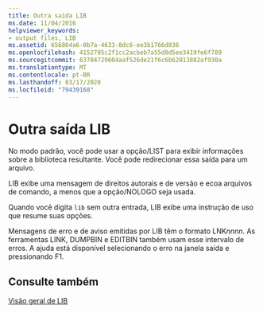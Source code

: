 ```yaml
---
title: Outra saída LIB
ms.date: 11/04/2016
helpviewer_keywords:
- output files, LIB
ms.assetid: 656864a6-0b7a-4633-8dc6-ee3b1766d836
ms.openlocfilehash: 4152795c2f1cc2acbeb7a55d0d5ee3419fe6f789
ms.sourcegitcommit: 63784729604aaf526de21f6c6b62813882af930a
ms.translationtype: MT
ms.contentlocale: pt-BR
ms.lasthandoff: 03/17/2020
ms.locfileid: "79439168"
---
```

# <a name="other-lib-output"></a>Outra saída LIB

No modo padrão, você pode usar a opção/LIST para exibir informações sobre a biblioteca resultante. Você pode redirecionar essa saída para um arquivo.

LIB exibe uma mensagem de direitos autorais e de versão e ecoa arquivos de comando, a menos que a opção/NOLOGO seja usada.

Quando você digita `lib` sem outra entrada, LIB exibe uma instrução de uso que resume suas opções.

Mensagens de erro e de aviso emitidas por LIB têm o formato LNK*nnnn*. As ferramentas LINK, DUMPBIN e EDITBIN também usam esse intervalo de erros. A ajuda está disponível selecionando o erro na janela saída e pressionando F1.

## <a name="see-also"></a>Consulte também

[Visão geral de LIB](overview-of-lib.md)
